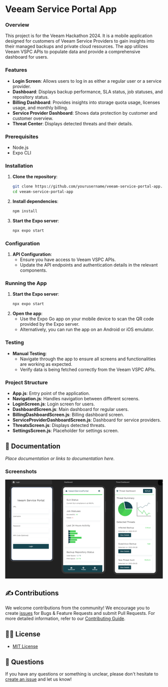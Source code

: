 
# Veeam Service Portal App

### Overview
This project is for the Veeam Hackathon 2024. It is a mobile application designed for customers of Veeam Service Providers to gain insights into their managed backups and private cloud resources. The app utilizes Veeam VSPC APIs to populate data and provide a comprehensive dashboard for users.

### Features
- **Login Screen**: Allows users to log in as either a regular user or a service provider.
- **Dashboard**: Displays backup performance, SLA status, job statuses, and repository status.
- **Billing Dashboard**: Provides insights into storage quota usage, licenses usage, and monthly billing.
- **Service Provider Dashboard**: Shows data protection by customer and customer overview.
- **Threat Center**: Displays detected threats and their details.

### Prerequisites
- Node.js
- Expo CLI

### Installation
1. **Clone the repository**:
    ```sh
    git clone https://github.com/yourusername/veeam-service-portal-app.git
    cd veeam-service-portal-app
    ```

2. **Install dependencies**:
    ```sh
    npm install
    ```

3. **Start the Expo server**:
    ```sh
    npx expo start
    ```

### Configuration
1. **API Configuration**:
    - Ensure you have access to Veeam VSPC APIs.
    - Update the API endpoints and authentication details in the relevant components.

### Running the App
1. **Start the Expo server**:
    ```sh
    npx expo start
    ```
2. **Open the app**:
    - Use the Expo Go app on your mobile device to scan the QR code provided by the Expo server.
    - Alternatively, you can run the app on an Android or iOS emulator.

### Testing
- **Manual Testing**:
    - Navigate through the app to ensure all screens and functionalities are working as expected.
    - Verify data is being fetched correctly from the Veeam VSPC APIs.

### Project Structure
- **App.js**: Entry point of the application.
- **Navigation.js**: Handles navigation between different screens.
- **LoginScreen.js**: Login screen for users.
- **DashboardScreen.js**: Main dashboard for regular users.
- **BillingDashboardScreen.js**: Billing dashboard screen.
- **ServiceProviderDashboardScreen.js**: Dashboard for service providers.
- **ThreatsScreen.js**: Displays detected threats.
- **SettingsScreen.js**: Placeholder for settings screen.
  
## 📗 Documentation
_Place documentation or links to documentation here._

### Screenshots
![alt text](Capture.PNG)

## ✍ Contributions

We welcome contributions from the community! We encourage you to create [issues](https://github.com/VeeamCommunity/veeamcommunity-2024-Team-4/issues/new/choose) for Bugs & Feature Requests and submit Pull Requests. For more detailed information, refer to our [Contributing Guide](CONTRIBUTING.md).

## 🤝🏾 License
* [MIT License](LICENSE)

## 🤔 Questions

If you have any questions or something is unclear, please don't hesitate to [create an issue](https://github.com/VeeamCommunity/veeamcommunity-2024-Team-4/issues/new/choose) and let us know!
